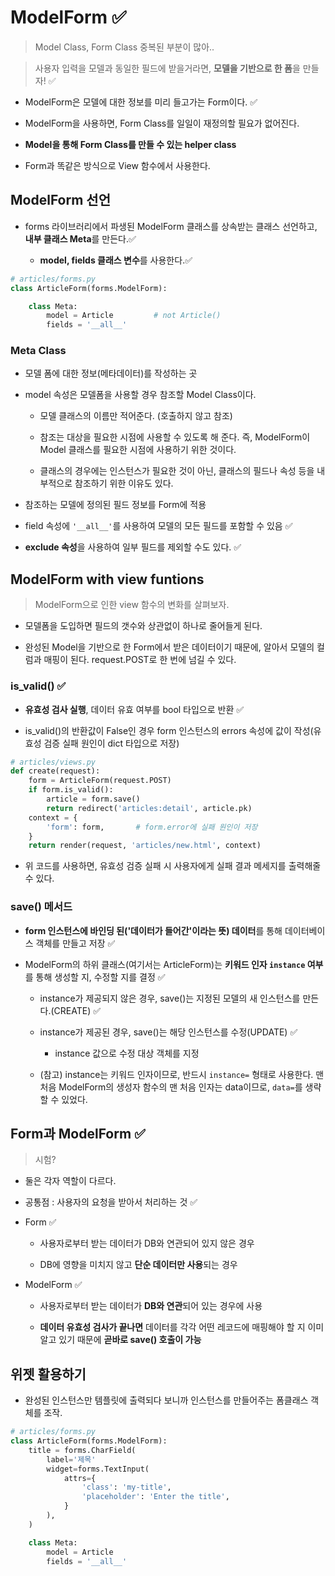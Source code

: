 # ModelForm ✅

> Model Class, Form Class 중복된 부분이 많아..

> 사용자 입력을 모델과 동일한 필드에 받을거라면, **모델을 기반으로 한 폼**을 만들자! ✅

- ModelForm은 모델에 대한 정보를 미리 들고가는 Form이다. ✅

- ModelForm을 사용하면, Form Class를 일일이 재정의할 필요가 없어진다.

- **Model을 통해 Form Class를 만들 수 있는 helper class**

- Form과 똑같은 방식으로 View 함수에서 사용한다.

## ModelForm 선언

- forms 라이브러리에서 파생된 ModelForm 클래스를 상속받는 클래스 선언하고, **내부 클래스 Meta**를 만든다.✅

    - **model, fields 클래스 변수**를 사용한다.✅

```python
# articles/forms.py
class ArticleForm(forms.ModelForm):

    class Meta:
        model = Article         # not Article()
        fields = '__all__'
```

### Meta Class

- 모델 폼에 대한 정보(메타데이터)를 작성하는 곳

- model 속성은 모델폼을 사용할 경우 참조할 Model Class이다.

    - 모델 클래스의 이름만 적어준다. (호출하지 않고 참조)

    - 참조는 대상을 필요한 시점에 사용할 수 있도록 해 준다. 즉, ModelForm이 Model 클래스를 필요한 시점에 사용하기 위한 것이다.

    - 클래스의 경우에는 인스턴스가 필요한 것이 아닌, 클래스의 필드나 속성 등을 내부적으로 참조하기 위한 이유도 있다.

- 참조하는 모델에 정의된 필드 정보를 Form에 적용

- field 속성에 `'__all__'`를 사용하여 모델의 모든 필드를 포함할 수 있음 ✅

- **exclude 속성**을 사용하여 일부 필드를 제외할 수도 있다. ✅

## ModelForm with view funtions

> ModelForm으로 인한 view 함수의 변화를 살펴보자.

- 모델폼을 도입하면 필드의 갯수와 상관없이 하나로 줄어들게 된다.

- 완성된 Model을 기반으로 한 Form에서 받은 데이터이기 때문에, 알아서 모델의 컬럼과 매핑이 된다. request.POST로 한 번에 넘길 수 있다.

### is_valid() ✅

- **유효성 검사 실행**, 데이터 유효 여부를 bool 타입으로 반환 ✅

- is_valid()의 반환값이 False인 경우 form 인스턴스의 errors 속성에 값이 작성(유효성 검증 실패 원인이 dict 타입으로 저장)

```python
# articles/views.py
def create(request):
    form = ArticleForm(request.POST)
    if form.is_valid():
        article = form.save()
        return redirect('articles:detail', article.pk)
    context = {
        'form': form,       # form.error에 실패 원인이 저장
    }
    return render(request, 'articles/new.html', context)
```

- 위 코드를 사용하면, 유효성 검증 실패 시 사용자에게 실패 결과 메세지를 출력해줄 수 있다.

### save() 메서드

- **form 인스턴스에 바인딩 된('데이터가 들어간'이라는 뜻) 데이터**를 통해 데이터베이스 객체를 만들고 저장 ✅

- ModelForm의 하위 클래스(여기서는 ArticleForm)는 **키워드 인자 `instance` 여부**를 통해 생성할 지, 수정할 지를 결정 ✅

    - instance가 제공되지 않은 경우, save()는 지정된 모델의 새 인스턴스를 만든다.(CREATE) ✅
    
    - instance가 제공된 경우, save()는 해당 인스턴스를 수정(UPDATE) ✅

        - instance 값으로 수정 대상 객체를 지정

    - (참고) instance는 키워드 인자이므로, 반드시 `instance=` 형태로 사용한다. 맨 처음 ModelForm의 생성자 함수의 맨 처음 인자는 data이므로, `data=`를 생략할 수 있었다.

## Form과 ModelForm ✅

> 시험?

- 둘은 각자 역할이 다르다.

- 공통점 : 사용자의 요청을 받아서 처리하는 것 ✅

- Form ✅

    - 사용자로부터 받는 데이터가 DB와 연관되어 있지 않은 경우

    - DB에 영향을 미치지 않고 **단순 데이터만 사용**되는 경우

- ModelForm ✅

    - 사용자로부터 받는 데이터가 **DB와 연관**되어 있는 경우에 사용

    - **데이터 유효성 검사가 끝나면** 데이터를 각각 어떤 레코드에 매핑해야 할 지 이미 알고 있기 때문에 **곧바로 save() 호출이 가능**

## 위젯 활용하기

- 완성된 인스턴스만 템플릿에 출력되다 보니까 인스턴스를 만들어주는 폼클래스 객체를 조작.

```python
# articles/forms.py
class ArticleForm(forms.ModelForm):
    title = forms.CharField(
        label='제목'
        widget=forms.TextInput(
            attrs={
                'class': 'my-title',
                'placeholder': 'Enter the title',
            }
        ),
    )

    class Meta:
        model = Article
        fields = '__all__'
```